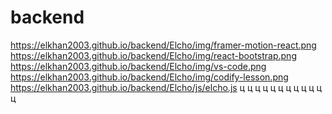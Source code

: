 # backend
https://elkhan2003.github.io/backend/Elcho/img/framer-motion-react.png
https://elkhan2003.github.io/backend/Elcho/img/react-bootstrap.png
https://elkhan2003.github.io/backend/Elcho/img/vs-code.png
https://elkhan2003.github.io/backend/Elcho/img/codify-lesson.png
https://elkhan2003.github.io/backend/Elcho/js/elcho.js
ц
ц
ц
ц
ц
ц
ц
ц
ц
ц
ц
ц
